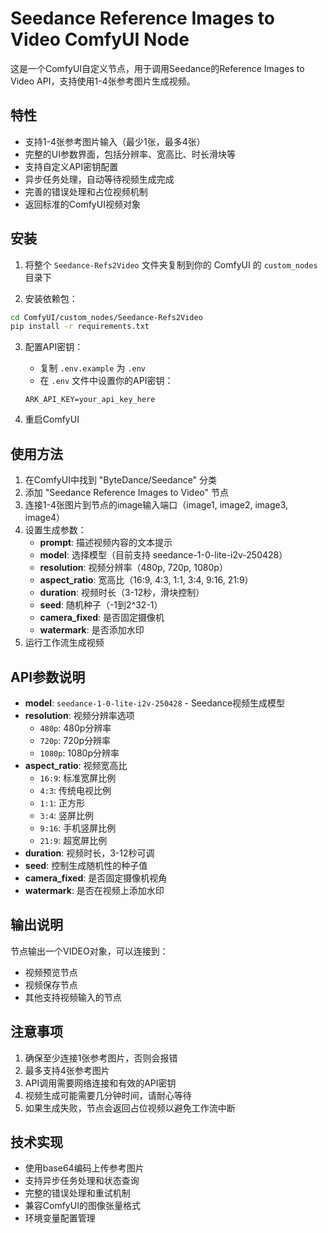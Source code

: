 # Seedance Reference Images to Video ComfyUI Node

这是一个ComfyUI自定义节点，用于调用Seedance的Reference Images to Video API，支持使用1-4张参考图片生成视频。

## 特性

- 支持1-4张参考图片输入（最少1张，最多4张）
- 完整的UI参数界面，包括分辨率、宽高比、时长滑块等
- 支持自定义API密钥配置
- 异步任务处理，自动等待视频生成完成
- 完善的错误处理和占位视频机制
- 返回标准的ComfyUI视频对象

## 安装

1. 将整个 `Seedance-Refs2Video` 文件夹复制到你的 ComfyUI 的 `custom_nodes` 目录下

2. 安装依赖包：
```bash
cd ComfyUI/custom_nodes/Seedance-Refs2Video
pip install -r requirements.txt
```

3. 配置API密钥：
   - 复制 `.env.example` 为 `.env`
   - 在 `.env` 文件中设置你的API密钥：
   ```
   ARK_API_KEY=your_api_key_here
   ```

4. 重启ComfyUI

## 使用方法

1. 在ComfyUI中找到 "ByteDance/Seedance" 分类
2. 添加 "Seedance Reference Images to Video" 节点
3. 连接1-4张图片到节点的image输入端口（image1, image2, image3, image4）
4. 设置生成参数：
   - **prompt**: 描述视频内容的文本提示
   - **model**: 选择模型（目前支持 seedance-1-0-lite-i2v-250428）
   - **resolution**: 视频分辨率（480p, 720p, 1080p）
   - **aspect_ratio**: 宽高比（16:9, 4:3, 1:1, 3:4, 9:16, 21:9）
   - **duration**: 视频时长（3-12秒，滑块控制）
   - **seed**: 随机种子（-1到2^32-1）
   - **camera_fixed**: 是否固定摄像机
   - **watermark**: 是否添加水印
5. 运行工作流生成视频

## API参数说明

- **model**: `seedance-1-0-lite-i2v-250428` - Seedance视频生成模型
- **resolution**: 视频分辨率选项
  - `480p`: 480p分辨率
  - `720p`: 720p分辨率  
  - `1080p`: 1080p分辨率
- **aspect_ratio**: 视频宽高比
  - `16:9`: 标准宽屏比例
  - `4:3`: 传统电视比例
  - `1:1`: 正方形
  - `3:4`: 竖屏比例
  - `9:16`: 手机竖屏比例
  - `21:9`: 超宽屏比例
- **duration**: 视频时长，3-12秒可调
- **seed**: 控制生成随机性的种子值
- **camera_fixed**: 是否固定摄像机视角
- **watermark**: 是否在视频上添加水印

## 输出说明

节点输出一个VIDEO对象，可以连接到：
- 视频预览节点
- 视频保存节点
- 其他支持视频输入的节点

## 注意事项

1. 确保至少连接1张参考图片，否则会报错
2. 最多支持4张参考图片
3. API调用需要网络连接和有效的API密钥
4. 视频生成可能需要几分钟时间，请耐心等待
5. 如果生成失败，节点会返回占位视频以避免工作流中断

## 技术实现

- 使用base64编码上传参考图片
- 支持异步任务处理和状态查询
- 完整的错误处理和重试机制
- 兼容ComfyUI的图像张量格式
- 环境变量配置管理